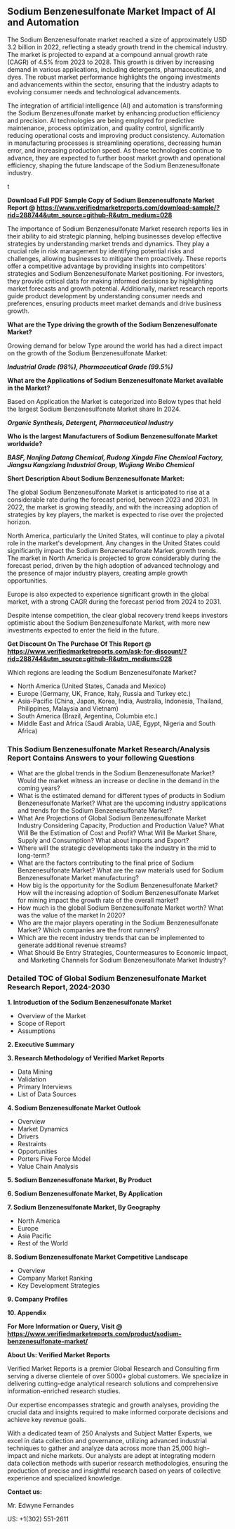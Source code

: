 <h2>Sodium Benzenesulfonate Market Impact of AI and Automation</h2><p>The Sodium Benzenesulfonate market reached a size of approximately USD 3.2 billion in 2022, reflecting a steady growth trend in the chemical industry. The market is projected to expand at a compound annual growth rate (CAGR) of 4.5% from 2023 to 2028. This growth is driven by increasing demand in various applications, including detergents, pharmaceuticals, and dyes. The robust market performance highlights the ongoing investments and advancements within the sector, ensuring that the industry adapts to evolving consumer needs and technological advancements.</p><p>The integration of artificial intelligence (AI) and automation is transforming the Sodium Benzenesulfonate market by enhancing production efficiency and precision. AI technologies are being employed for predictive maintenance, process optimization, and quality control, significantly reducing operational costs and improving product consistency. Automation in manufacturing processes is streamlining operations, decreasing human error, and increasing production speed. As these technologies continue to advance, they are expected to further boost market growth and operational efficiency, shaping the future landscape of the Sodium Benzenesulfonate industry.</p>t</p><p id="" class=""><strong>Download Full PDF Sample Copy of Sodium Benzenesulfonate Market Report @ <a href="https://www.verifiedmarketreports.com/download-sample/?rid=288744&utm_source=github-R&utm_medium=028" target="_blank">https://www.verifiedmarketreports.com/download-sample/?rid=288744&utm_source=github-R&utm_medium=028</a></strong></p><p>The importance of&nbsp;Sodium Benzenesulfonate Market research reports lies in their ability to aid strategic planning, helping businesses develop effective strategies by understanding market trends and dynamics. They play a crucial role in risk management by identifying potential risks and challenges, allowing businesses to mitigate them proactively. These reports offer a competitive advantage by providing insights into competitors' strategies and Sodium Benzenesulfonate Market positioning. For investors, they provide critical data for making informed decisions by highlighting market forecasts and growth potential. Additionally, market research reports guide product development by understanding consumer needs and preferences, ensuring products meet market demands and drive business growth.</p><p><strong>What are the&nbsp;Type driving the growth of the Sodium Benzenesulfonate Market?</strong></p><p id="" class="">Growing demand for below Type around the world has had a direct impact on the growth of the Sodium Benzenesulfonate Market:</p><em><strong>Industrial Grade (98%), Pharmaceutical Grade (99.5%)</strong></em></p><strong>What are the&nbsp;Applications&nbsp;of Sodium Benzenesulfonate Market available in the Market?</strong></p><p id="" class="">Based on Application the Market is categorized into Below types that held the largest Sodium Benzenesulfonate Market share In 2024.</p><em><strong>Organic Synthesis, Detergent, Pharmaceutical Industry</strong></em></p><strong>Who is the largest Manufacturers of Sodium Benzenesulfonate Market worldwide?</strong></p><p><em><strong>BASF, Nanjing Datang Chemical, Rudong Xingda Fine Chemical Factory, Jiangsu Kangxiang Industrial Group, Wujiang Weibo Chemical</strong></em></p><p id="" class=""><strong>Short Description About Sodium Benzenesulfonate Market:</strong></p><p>The global Sodium Benzenesulfonate Market is anticipated to rise at a considerable rate during the forecast period, between 2023 and 2031. In 2022, the market is growing steadily, and with the increasing adoption of strategies by key players, the market is expected to rise over the projected horizon.</p><p>North America, particularly the United States, will continue to play a pivotal role in the market's development. Any changes in the United States could significantly impact the Sodium Benzenesulfonate Market growth trends. The market in North America is projected to grow considerably during the forecast period, driven by the high adoption of advanced technology and the presence of major industry players, creating ample growth opportunities.</p><p>Europe is also expected to experience significant growth in the global market, with a strong CAGR during the forecast period from 2024 to 2031.</p><p>Despite intense competition, the clear global recovery trend keeps investors optimistic about the Sodium Benzenesulfonate Market, with more new investments expected to enter the field in the future.</p><p id="" class=""><strong>Get Discount On The Purchase Of This Report @ <a href="https://www.verifiedmarketreports.com/ask-for-discount/?rid=288744&utm_source=github-R&utm_medium=028" target="_blank">https://www.verifiedmarketreports.com/ask-for-discount/?rid=288744&utm_source=github-R&utm_medium=028</a></strong></p>Which regions are leading the Sodium Benzenesulfonate Market?</p><ul><li>North America (United States, Canada and Mexico)</li><li>Europe (Germany, UK, France, Italy, Russia and Turkey etc.)</li><li>Asia-Pacific (China, Japan, Korea, India, Australia, Indonesia, Thailand, Philippines, Malaysia and Vietnam)</li><li>South America (Brazil, Argentina, Columbia etc.)</li><li>Middle East and Africa (Saudi Arabia, UAE, Egypt, Nigeria and South Africa)</li></ul><h3 id="" class="">This Sodium Benzenesulfonate Market Research/Analysis Report Contains Answers to your following Questions</h3><ul><li>What are the global trends in the Sodium Benzenesulfonate Market? Would the market witness an increase or decline in the demand in the coming years?</li><li>What is the estimated demand for different types of products in Sodium Benzenesulfonate Market? What are the upcoming industry applications and trends for the Sodium Benzenesulfonate Market?</li><li>What Are Projections of Global Sodium Benzenesulfonate Market Industry Considering Capacity, Production and Production Value? What Will Be the Estimation of Cost and Profit? What Will Be Market Share, Supply and Consumption? What about imports and Export?</li><li>Where will the strategic developments take the industry in the mid to long-term?</li><li>What are the factors contributing to the final price of Sodium Benzenesulfonate Market? What are the raw materials used for Sodium Benzenesulfonate Market manufacturing?</li><li>How big is the opportunity for the Sodium Benzenesulfonate Market? How will the increasing adoption of Sodium Benzenesulfonate Market for mining impact the growth rate of the overall market?</li><li>How much is the global Sodium Benzenesulfonate Market worth? What was the value of the market In 2020?</li><li>Who are the major players operating in the Sodium Benzenesulfonate Market? Which companies are the front runners?</li><li>Which are the recent industry trends that can be implemented to generate additional revenue streams?</li><li>What Should Be Entry Strategies, Countermeasures to Economic Impact, and Marketing Channels for Sodium Benzenesulfonate Market Industry?</li></ul><h3 id="" class="">Detailed TOC of Global Sodium Benzenesulfonate Market Research Report, 2024-2030</h3><p id="" class=""><strong>1. Introduction of the Sodium Benzenesulfonate Market</strong></p><ul><li>Overview of the Market</li><li>Scope of Report</li><li>Assumptions</li></ul><p id="" class=""><strong>2. Executive Summary</strong></p><p id="" class=""><strong>3. Research Methodology of Verified Market Reports</strong></p><ul><li>Data Mining</li><li>Validation</li><li>Primary Interviews</li><li>List of Data Sources</li></ul><p id="" class=""><strong>4. Sodium Benzenesulfonate Market Outlook</strong></p><ul><li>Overview</li><li>Market Dynamics</li><li>Drivers</li><li>Restraints</li><li>Opportunities</li><li>Porters Five Force Model</li><li>Value Chain Analysis</li></ul><p id="" class=""><strong>5. Sodium Benzenesulfonate Market, By Product</strong></p><p id="" class=""><strong>6. Sodium Benzenesulfonate Market, By Application</strong></p><p id="" class=""><strong>7. Sodium Benzenesulfonate Market, By Geography</strong></p><ul><li>North America</li><li>Europe</li><li>Asia Pacific</li><li>Rest of the World</li></ul><p id="" class=""><strong>8. Sodium Benzenesulfonate Market Competitive Landscape</strong></p><ul><li>Overview</li><li>Company Market Ranking</li><li>Key Development Strategies</li></ul><p id="" class=""><strong>9. Company Profiles</strong></p><p id="" class=""><strong>10. Appendix</strong></p><p id="" class=""><strong>For More Information or Query, Visit @ <a href="https://www.verifiedmarketreports.com/product/sodium-benzenesulfonate-market/" target="_blank">https://www.verifiedmarketreports.com/product/sodium-benzenesulfonate-market/</a></strong></p><p id="" class=""><strong>About Us: Verified Market Reports</strong></p><p id="" class="">Verified Market Reports is a premier Global Research and Consulting firm serving a diverse clientele of over 5000+ global customers. We specialize in delivering cutting-edge analytical research solutions and comprehensive information-enriched research studies.</p><p id="" class="">Our expertise encompasses strategic and growth analyses, providing the crucial data and insights required to make informed corporate decisions and achieve key revenue goals.</p><p id="" class="">With a dedicated team of 250 Analysts and Subject Matter Experts, we excel in data collection and governance, utilizing advanced industrial techniques to gather and analyze data across more than 25,000 high-impact and niche markets. Our analysts are adept at integrating modern data collection methods with superior research methodologies, ensuring the production of precise and insightful research based on years of collective experience and specialized knowledge.</p><p id="" class=""><strong>Contact us:</strong></p><p id="" class="">Mr. Edwyne Fernandes</p><p id="" class="">US: +1(302) 551-2611</p>